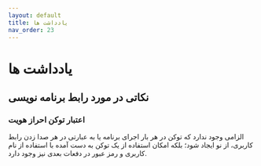 ```yaml
---
layout: default
title: یادداشت ها
nav_order: 23
---
```


# یادداشت ها

## نکاتی در مورد رابط برنامه نویسی

### اعتبار توکن احراز هویت
الزامی وجود ندارد که توکن در هر بار اجرای برنامه یا به عبارتی در هر صدا زدن رابط کاربری، از نو ایجاد شود؛ بلکه امکان استفاده از یک توکن به دست آمده با استفاده از نام کاربری و رمز عبور در دفعات بعدی نیز وجود دارد.
